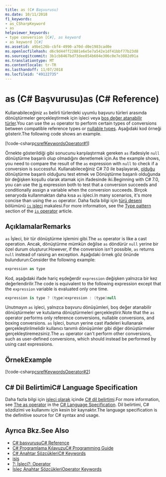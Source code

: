 ```yaml
---
title: as (C# Başvurusu)
ms.date: 10/11/2018
f1_keywords:
- as_CSharpKeyword
- as
helpviewer_keywords:
- type conversion [C#], as keyword
- as keyword [C#]
ms.assetid: a9be126b-cbf4-4990-a70d-d0e1983cad0e
ms.openlocfilehash: d6c9d44ff22881e6e5e7a542e1df41bbf77b23d8
ms.sourcegitcommit: 3b1cb8467bd73dee854b604e306c0e7e3882d91a
ms.translationtype: MT
ms.contentlocale: tr-TR
ms.lasthandoff: 11/07/2018
ms.locfileid: "49122735"
---
```

# <a name="as-c-reference"></a><span data-ttu-id="3eb00-102">as (C# Başvurusu)</span><span class="sxs-lookup"><span data-stu-id="3eb00-102">as (C# Reference)</span></span>
<span data-ttu-id="3eb00-103">Kullanabileceğiniz `as` belirli türlerdeki uyumlu başvuru türleri arasında dönüştürmeler gerçekleştirmek için işleci veya [boş değer atanabilir türler](../../../csharp/programming-guide/nullable-types/index.md).</span><span class="sxs-lookup"><span data-stu-id="3eb00-103">You can use the `as` operator to perform certain types of conversions between compatible reference types or [nullable types](../../../csharp/programming-guide/nullable-types/index.md).</span></span> <span data-ttu-id="3eb00-104">Aşağıdaki kod örneği gösterir.</span><span class="sxs-lookup"><span data-stu-id="3eb00-104">The following code shows an example.</span></span>  
  
[!code-csharp[csrefKeywordsOperator#1](~/samples/snippets/csharp/VS_Snippets_VBCSharp/csrefKeywordsOperator/CS/csrefKeywordsOperators.cs#1)]

<span data-ttu-id="3eb00-105">Örnekte gösterildiği gibi sonucunu karşılaştırmak gereken `as` ifadesiyle `null` dönüştürme başarılı olup olmadığını denetlemek için.</span><span class="sxs-lookup"><span data-stu-id="3eb00-105">As the example shows, you need to compare the result of the `as` expression with `null` to check if a conversion is successful.</span></span> <span data-ttu-id="3eb00-106">Kullanabileceğiniz C# 7.0 ile başlayarak, [olduğu](is.md) dönüştürme başarılı olduğunu test etmek ve Dönüştürme başarılı olduğunda bir değişken koşullu olarak atamak için ifadesinde iki.</span><span class="sxs-lookup"><span data-stu-id="3eb00-106">Beginning with C# 7.0, you can use the [is](is.md) expression both to test that a conversion succeeds and conditionally assign a variable when the conversion succeeds.</span></span> <span data-ttu-id="3eb00-107">Birçok senaryoda kullanmaktan daha kısa `as` işleci.</span><span class="sxs-lookup"><span data-stu-id="3eb00-107">In many scenarios, it's more concise than using the `as` operator.</span></span> <span data-ttu-id="3eb00-108">Daha fazla bilgi için [türü deseni](is.md#type) bölümünü [ `is` işleci](is.md) makalesi.</span><span class="sxs-lookup"><span data-stu-id="3eb00-108">For more information, see the [Type pattern](is.md#type) section of the [`is` operator](is.md) article.</span></span>
  
## <a name="remarks"></a><span data-ttu-id="3eb00-109">Açıklamalar</span><span class="sxs-lookup"><span data-stu-id="3eb00-109">Remarks</span></span>  
 <span data-ttu-id="3eb00-110">`as` İşleci, bir tür dönüştürme işlemini gibi.</span><span class="sxs-lookup"><span data-stu-id="3eb00-110">The `as` operator is like a cast operation.</span></span> <span data-ttu-id="3eb00-111">Ancak, dönüştürme mümkün değilse `as` döndürür `null` yerine bir özel durum oluşturur.</span><span class="sxs-lookup"><span data-stu-id="3eb00-111">However, if the conversion isn't possible, `as` returns `null` instead of raising an exception.</span></span> <span data-ttu-id="3eb00-112">Aşağıdaki örnek göz önünde bulundurun:</span><span class="sxs-lookup"><span data-stu-id="3eb00-112">Consider the following example:</span></span>  
  
```csharp  
expression as type  
```  
  
 <span data-ttu-id="3eb00-113">Kod, aşağıdaki ifade hariç eşdeğerdir `expression` değişken yalnızca bir kez değerlendirilir.</span><span class="sxs-lookup"><span data-stu-id="3eb00-113">The code is equivalent to the following expression except that the `expression` variable is evaluated only one time.</span></span>  
  
```csharp  
expression is type ? (type)expression : (type)null  
```  
  
 <span data-ttu-id="3eb00-114">Unutmayın `as` işleci, yalnızca başvuru dönüşümleri, boş değer atanabilir dönüştürmeler ve kutulama dönüştürmeleri gerçekleştirir.</span><span class="sxs-lookup"><span data-stu-id="3eb00-114">Note that the `as` operator performs only reference conversions, nullable conversions, and boxing conversions.</span></span> <span data-ttu-id="3eb00-115">`as` İşleci, bunun yerine cast ifadeleri kullanarak gerçekleştirilmelidir kullanıcı tanımlı dönüşümler gibi diğer dönüştürmeler gerçekleştiremezsiniz.</span><span class="sxs-lookup"><span data-stu-id="3eb00-115">The `as` operator can't perform other conversions, such as user-defined conversions, which should instead be performed by using cast expressions.</span></span>  
  
## <a name="example"></a><span data-ttu-id="3eb00-116">Örnek</span><span class="sxs-lookup"><span data-stu-id="3eb00-116">Example</span></span>  

[!code-csharp[csrefKeywordsOperator#2](~/samples/snippets/csharp/VS_Snippets_VBCSharp/csrefKeywordsOperator/CS/csrefKeywordsOperators.cs#2)]
  
## <a name="c-language-specification"></a><span data-ttu-id="3eb00-117">C# Dil Belirtimi</span><span class="sxs-lookup"><span data-stu-id="3eb00-117">C# Language Specification</span></span>  

<span data-ttu-id="3eb00-118">Daha fazla bilgi için [işleci olarak](~/_csharplang/spec/expressions.md#the-as-operator) içinde [ C# dil belirtimi](../language-specification/index.md).</span><span class="sxs-lookup"><span data-stu-id="3eb00-118">For more information, see [The as operator](~/_csharplang/spec/expressions.md#the-as-operator) in the [C# Language Specification](../language-specification/index.md).</span></span> <span data-ttu-id="3eb00-119">Dil belirtimi, C# sözdizimi ve kullanımı için kesin bir kaynaktır.</span><span class="sxs-lookup"><span data-stu-id="3eb00-119">The language specification is the definitive source for C# syntax and usage.</span></span>
 
## <a name="see-also"></a><span data-ttu-id="3eb00-120">Ayrıca Bkz.</span><span class="sxs-lookup"><span data-stu-id="3eb00-120">See Also</span></span>  
- [<span data-ttu-id="3eb00-121">C# başvurusu</span><span class="sxs-lookup"><span data-stu-id="3eb00-121">C# Reference</span></span>](../../../csharp/language-reference/index.md)  
- [<span data-ttu-id="3eb00-122">C# Programlama Kılavuzu</span><span class="sxs-lookup"><span data-stu-id="3eb00-122">C# Programming Guide</span></span>](../../../csharp/programming-guide/index.md)  
- [<span data-ttu-id="3eb00-123">C# Anahtar Sözcükleri</span><span class="sxs-lookup"><span data-stu-id="3eb00-123">C# Keywords</span></span>](../../../csharp/language-reference/keywords/index.md)  
- [<span data-ttu-id="3eb00-124">is</span><span class="sxs-lookup"><span data-stu-id="3eb00-124">is</span></span>](../../../csharp/language-reference/keywords/is.md)  
- [<span data-ttu-id="3eb00-125">?: İşleci</span><span class="sxs-lookup"><span data-stu-id="3eb00-125">?: Operator</span></span>](../../../csharp/language-reference/operators/conditional-operator.md)  
- [<span data-ttu-id="3eb00-126">İşleç Anahtar Sözcükleri</span><span class="sxs-lookup"><span data-stu-id="3eb00-126">Operator Keywords</span></span>](../../../csharp/language-reference/keywords/operator-keywords.md)
